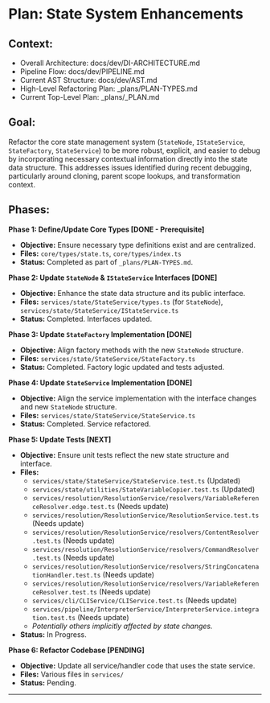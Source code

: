 # Plan: State System Enhancements

## Context:
- Overall Architecture: docs/dev/DI-ARCHITECTURE.md
- Pipeline Flow: docs/dev/PIPELINE.md
- Current AST Structure: docs/dev/AST.md
- High-Level Refactoring Plan: _plans/PLAN-TYPES.md
- Current Top-Level Plan: _plans/_PLAN.md

## Goal:
Refactor the core state management system (`StateNode`, `IStateService`, `StateFactory`, `StateService`) to be more robust, explicit, and easier to debug by incorporating necessary contextual information directly into the state data structure. This addresses issues identified during recent debugging, particularly around cloning, parent scope lookups, and transformation context.

## Phases:

**Phase 1: Define/Update Core Types [DONE - Prerequisite]**

*   **Objective:** Ensure necessary type definitions exist and are centralized.
*   **Files:** `core/types/state.ts`, `core/types/index.ts`
*   **Status:** Completed as part of `_plans/PLAN-TYPES.md`.

**Phase 2: Update `StateNode` & `IStateService` Interfaces [DONE]**

*   **Objective:** Enhance the state data structure and its public interface.
*   **Files:** `services/state/StateService/types.ts` (for `StateNode`), `services/state/StateService/IStateService.ts`
*   **Status:** Completed. Interfaces updated.

**Phase 3: Update `StateFactory` Implementation [DONE]**

*   **Objective:** Align factory methods with the new `StateNode` structure.
*   **Files:** `services/state/StateService/StateFactory.ts`
*   **Status:** Completed. Factory logic updated and tests adjusted.

**Phase 4: Update `StateService` Implementation [DONE]**

*   **Objective:** Align the service implementation with the interface changes and new `StateNode` structure.
*   **Files:** `services/state/StateService/StateService.ts`
*   **Status:** Completed. Service refactored.

**Phase 5: Update Tests [NEXT]**

*   **Objective:** Ensure unit tests reflect the new state structure and interface.
*   **Files:** 
    *   `services/state/StateService/StateService.test.ts` (Updated)
    *   `services/state/utilities/StateVariableCopier.test.ts` (Updated)
    *   `services/resolution/ResolutionService/resolvers/VariableReferenceResolver.edge.test.ts` (Needs update)
    *   `services/resolution/ResolutionService/ResolutionService.test.ts` (Needs update)
    *   `services/resolution/ResolutionService/resolvers/ContentResolver.test.ts` (Needs update)
    *   `services/resolution/ResolutionService/resolvers/CommandResolver.test.ts` (Needs update)
    *   `services/resolution/ResolutionService/resolvers/StringConcatenationHandler.test.ts` (Needs update)
    *   `services/resolution/ResolutionService/resolvers/VariableReferenceResolver.test.ts` (Needs update)
    *   `services/cli/CLIService/CLIService.test.ts` (Needs update)
    *   `services/pipeline/InterpreterService/InterpreterService.integration.test.ts` (Needs update)
    *   *Potentially others implicitly affected by state changes.*
*   **Status:** In Progress.

**Phase 6: Refactor Codebase [PENDING]**

*   **Objective:** Update all service/handler code that uses the state service.
*   **Files:** Various files in `services/`
*   **Status:** Pending.

---
